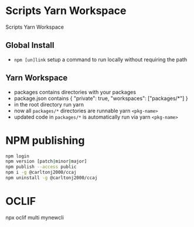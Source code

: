 # Scripts Yarn Workspace

Scripts Yarn Workspace

## Global Install

- `npm [un]link` setup a command to run locally without requiring the path

## Yarn Workspace

- packages contains directories with your packages
- package.json contains { "private": true, "workspaces": ["packages/*"] }
- in the root directory run yarn
- now all `packages/*` directories are runnable yarn `<pkg-name>`
- updated code in `packages/*` is automatically run via yarn `<pkg-name>`

# NPM publishing

```bash
npm login
npm version [patch|minor|major]
npm publish --access public
npm i -g @carltonj2000/ccaj
npm uninstall -g @carltonj2000/ccaj
```

# OCLIF

npx oclif multi mynewcli
